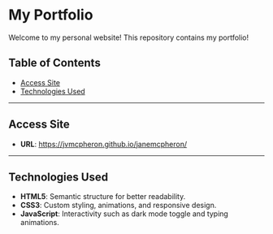 # My Portfolio

Welcome to my personal website! This repository contains my portfolio!

## Table of Contents
- [Access Site](#Access-Site)
- [Technologies Used](#technologies-used)


---

## Access Site

- **URL**: https://jvmcpheron.github.io/janemcpheron/

---

## Technologies Used

- **HTML5**: Semantic structure for better readability.
- **CSS3**: Custom styling, animations, and responsive design.
- **JavaScript**: Interactivity such as dark mode toggle and typing animations.

